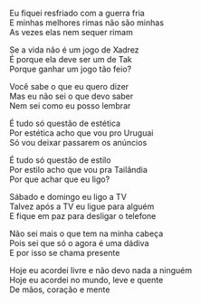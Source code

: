 <!-- pt :: Eu fiquei resfriado com a guerra fria :: 2025-07-03 00:52:01 -->

Eu fiquei resfriado com a guerra fria  
E minhas melhores rimas não são minhas  
As vezes elas nem sequer rimam  

Se a vida não é um jogo de Xadrez  
É porque ela deve ser um de Tak  
Porque ganhar um jogo tão feio?  

Você sabe o que eu quero dizer  
Mas eu não sei o que devo saber  
Nem sei como eu posso lembrar  

É tudo só questão de estética  
Por estética acho que vou pro Uruguai  
Só vou deixar passarem os anúncios  

É tudo só questão de estilo  
Por estilo acho que vou pra Tailândia  
Por que achar que eu ligo?  

Sábado e domingo eu ligo a TV  
Talvez após a TV eu ligue para alguém  
E fique em paz para desligar o telefone  

Não sei mais o que tem na minha cabeça  
Pois sei que só o agora é uma dádiva  
E por isso se chama presente  

Hoje eu acordei livre e não devo nada a ninguém  
Hoje eu acordei no mundo, leve e quente  
De mãos, coração e mente  

